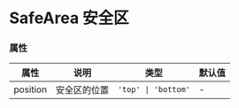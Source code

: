 # SafeArea 安全区

<code src="./demos/demo1.tsx"></code>

### 属性

| 属性     | 说明         | 类型                | 默认值 |
| -------- | ------------ | ------------------- | ------ |
| position | 安全区的位置 | `'top' \| 'bottom'` | -      |
